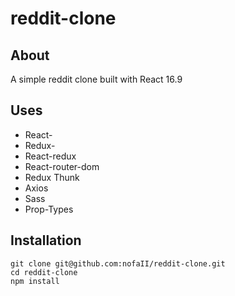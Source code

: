 # reddit-clone
## About
A simple reddit clone built with React 16.9

## Uses

* React-
* Redux-
* React-redux
* React-router-dom
* Redux Thunk
* Axios
* Sass
* Prop-Types

## Installation
```
git clone git@github.com:nofaII/reddit-clone.git
cd reddit-clone
npm install
```